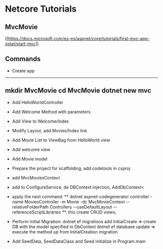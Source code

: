 # Netcore Tutorials 
## MvcMovie
([https://docs.microsoft.com/es-es/aspnet/core/tutorials/first-mvc-app-xplat/start-mvc]) 

## Commands

- Create app

---------------
mkdir MvcMovie
cd MvcMovie
dotnet new mvc
---------------
  

- Add HelloWorldController

- Add Welcome Method with parameters

- Add View to Welcome/Index

- Modify Layout, add Movies/Index link

- Add Movie List to ViewBag from HelloWorld view

- Add welcome view

- Add Movie model
- Prepare the project for scaffolding, add codetools in csproj
- add MvcMoviesContext
- add to ConfigureService, de DBContext injection, AddDbContext<
- apply the next command: ** dotnet aspnet-codegenerator controller -name MoviesController -m Movie -dc MvcMovieContext --relativeFolderPath Controllers --useDefaultLayout --referenceScriptLibraries **. this create CRUD views, 
- Perform Initial Migration: 
dotnet ef migrations add InitialCreate => create DB with the model specified in DbContext
dotnet ef database update => execute the method *up* from InitialCreation migration

- Add SeedData, SeedDataClass and Seed initialize in Program.main
